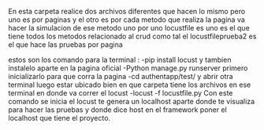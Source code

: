 En esta carpeta realice dos archivos diferentes que hacen lo mismo pero uno es por paginas y el otro es por cada metodo que realiza la pagina va hacer la simulacion de ese metodo uno por uno
locustfile es uno es el que tiene todos los metodos relacionado al crud como tal 
el locustfileprueba2  es el que hace las pruebas por pagina


estos son los comando para la terminal : 
-pip install locust  y tambien instalelo aparte en la pagina oficial
-Python manage.py runserver   primero inicializarlo para que corra la pagina 
-cd authentapp/test/   y abrir otra terminal luego estar ubicado bien en que carpeta tiene los archivos en ese terminal en donde va correr el locust
-locust -f locustfile.py  Con este comando se inicia el locust te genera un localhost aparte donde te visualiza para hacer las pruebas y donde dice host en el framework poner el localhost que tiene el proyecto.
